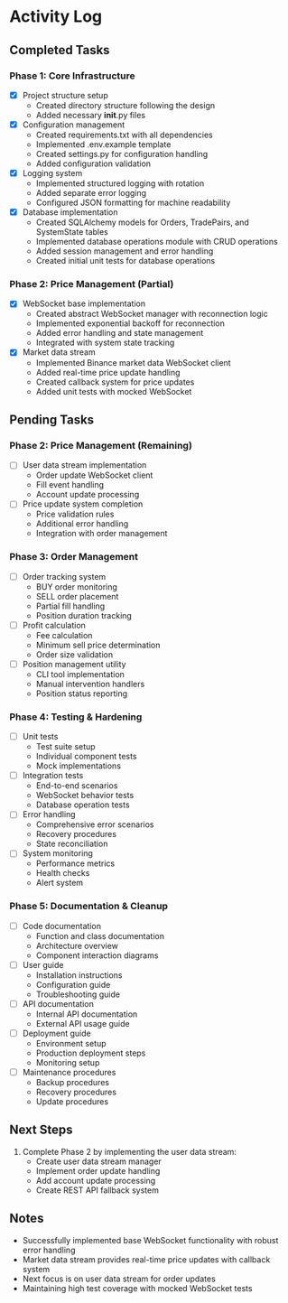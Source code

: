# Activity Log

## Completed Tasks

### Phase 1: Core Infrastructure
- [x] Project structure setup
  - Created directory structure following the design
  - Added necessary __init__.py files
- [x] Configuration management
  - Created requirements.txt with all dependencies
  - Implemented .env.example template
  - Created settings.py for configuration handling
  - Added configuration validation
- [x] Logging system
  - Implemented structured logging with rotation
  - Added separate error logging
  - Configured JSON formatting for machine readability
- [x] Database implementation
  - Created SQLAlchemy models for Orders, TradePairs, and SystemState tables
  - Implemented database operations module with CRUD operations
  - Added session management and error handling
  - Created initial unit tests for database operations

### Phase 2: Price Management (Partial)
- [x] WebSocket base implementation
  - Created abstract WebSocket manager with reconnection logic
  - Implemented exponential backoff for reconnection
  - Added error handling and state management
  - Integrated with system state tracking
- [x] Market data stream
  - Implemented Binance market data WebSocket client
  - Added real-time price update handling
  - Created callback system for price updates
  - Added unit tests with mocked WebSocket

## Pending Tasks

### Phase 2: Price Management (Remaining)
- [ ] User data stream implementation
  - Order update WebSocket client
  - Fill event handling
  - Account update processing
- [ ] Price update system completion
  - Price validation rules
  - Additional error handling
  - Integration with order management

### Phase 3: Order Management
- [ ] Order tracking system
  - BUY order monitoring
  - SELL order placement
  - Partial fill handling
  - Position duration tracking
- [ ] Profit calculation
  - Fee calculation
  - Minimum sell price determination
  - Order size validation
- [ ] Position management utility
  - CLI tool implementation
  - Manual intervention handlers
  - Position status reporting

### Phase 4: Testing & Hardening
- [ ] Unit tests
  - Test suite setup
  - Individual component tests
  - Mock implementations
- [ ] Integration tests
  - End-to-end scenarios
  - WebSocket behavior tests
  - Database operation tests
- [ ] Error handling
  - Comprehensive error scenarios
  - Recovery procedures
  - State reconciliation
- [ ] System monitoring
  - Performance metrics
  - Health checks
  - Alert system

### Phase 5: Documentation & Cleanup
- [ ] Code documentation
  - Function and class documentation
  - Architecture overview
  - Component interaction diagrams
- [ ] User guide
  - Installation instructions
  - Configuration guide
  - Troubleshooting guide
- [ ] API documentation
  - Internal API documentation
  - External API usage guide
- [ ] Deployment guide
  - Environment setup
  - Production deployment steps
  - Monitoring setup
- [ ] Maintenance procedures
  - Backup procedures
  - Recovery procedures
  - Update procedures

## Next Steps
1. Complete Phase 2 by implementing the user data stream:
   - Create user data stream manager
   - Implement order update handling
   - Add account update processing
   - Create REST API fallback system

## Notes
- Successfully implemented base WebSocket functionality with robust error handling
- Market data stream provides real-time price updates with callback system
- Next focus is on user data stream for order updates
- Maintaining high test coverage with mocked WebSocket tests 